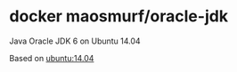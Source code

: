# docker maosmurf/oracle-jdk

Java Oracle JDK 6 on Ubuntu 14.04  

Based on [ubuntu:14.04](https://registry.hub.docker.com/_/ubuntu/)
